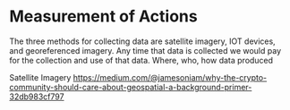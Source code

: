 # Measurement of Actions

The three methods for collecting data are satellite imagery, IOT devices, and georeferenced imagery. Any time that data is collected we would pay for the collection and use of that data. Where, who, how data produced&#x20;

Satellite Imagery ​https://medium.com/@jamesoniam/why-the-crypto-community-should-care-about-geospatial-a-background-primer-32db983cf797​
